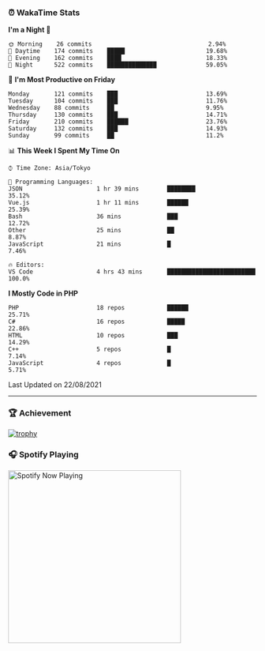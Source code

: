 ### ⏰ WakaTime Stats


<!--START_SECTION:waka-->
**I'm a Night 🦉** 

```text
🌞 Morning    26 commits                                 2.94% 
🌆 Daytime    174 commits    █████                       19.68% 
🌃 Evening    162 commits    ████                        18.33% 
🌙 Night      522 commits    ██████████████              59.05%

```
📅 **I'm Most Productive on Friday** 

```text
Monday       121 commits    ███                         13.69% 
Tuesday      104 commits    ███                         11.76% 
Wednesday    88 commits     ██                          9.95% 
Thursday     130 commits    ███                         14.71% 
Friday       210 commits    ██████                      23.76% 
Saturday     132 commits    ███                         14.93% 
Sunday       99 commits     ██                          11.2%

```


📊 **This Week I Spent My Time On** 

```text
⌚︎ Time Zone: Asia/Tokyo

💬 Programming Languages: 
JSON                     1 hr 39 mins        ████████                    35.12% 
Vue.js                   1 hr 11 mins        ██████                      25.39% 
Bash                     36 mins             ███                         12.72% 
Other                    25 mins             ██                          8.87% 
JavaScript               21 mins             █                           7.46%

🔥 Editors: 
VS Code                  4 hrs 43 mins       █████████████████████████   100.0%

```

**I Mostly Code in PHP** 

```text
PHP                      18 repos            ██████                      25.71% 
C#                       16 repos            █████                       22.86% 
HTML                     10 repos            ███                         14.29% 
C++                      5 repos             █                           7.14% 
JavaScript               4 repos             █                           5.71%

```



 Last Updated on 22/08/2021
<!--END_SECTION:waka-->

---

### 🏆 Achievement

[![trophy](https://github-profile-trophy.vercel.app/?username=Slime-hatena&theme=flat&no-bg=true&no-frame=true&column=8)](https://github.com/ryo-ma/github-profile-trophy)

### 🎧 Spotify Playing

[<img src="https://spotify-now-playing-slime-hatena.vercel.app/api/spotify-playing" alt="Spotify Now Playing" width="350" />](https://open.spotify.com/user/slime_hatena)

<!--
**Slime-hatena/Slime-hatena** is a ✨ _special_ ✨ repository because its `README.md` (this file) appears on your GitHub profile.

Here are some ideas to get you started:

- 🔭 I’m currently working on ...
- 🌱 I’m currently learning ...
- 👯 I’m looking to collaborate on ...
- 🤔 I’m looking for help with ...
- 💬 Ask me about ...
- 📫 How to reach me: ...
- 😄 Pronouns: ...
- ⚡ Fun fact: ...
-->
